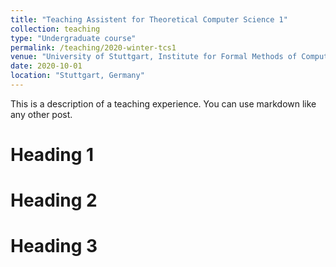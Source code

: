 ```yaml
---
title: "Teaching Assistent for Theoretical Computer Science 1"
collection: teaching
type: "Undergraduate course"
permalink: /teaching/2020-winter-tcs1
venue: "University of Stuttgart, Institute for Formal Methods of Computer Science"
date: 2020-10-01
location: "Stuttgart, Germany"
---
```


This is a description of a teaching experience. You can use markdown like any other post.

Heading 1
======

Heading 2
======

Heading 3
======